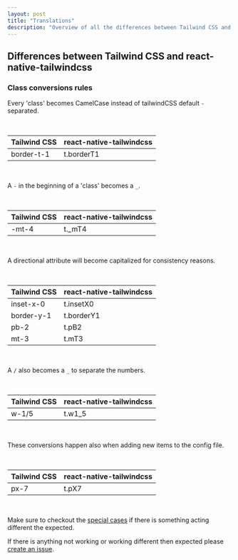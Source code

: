 ```yaml
---
layout: post
title: "Translations"
description: "Overview of all the differences between Tailwind CSS and react-native-tailwindcss."
---
```


## Differences between Tailwind CSS and react-native-tailwindcss

### Class conversions rules

Every 'class' becomes CamelCase instead of tailwindCSS default `-` separated. 

<br>

<div class="mt-0 border-t border-b border-gray-300 overflow-hidden relative">
<div class="lg:max-h-sm overflow-y-auto scrollbar-w-2 scrollbar-track-gray-lighter scrollbar-thumb-rounded scrollbar-thumb-gray scrolling-touch">
<table class="w-full text-left table-collapse mb-0">
    <thead>
    <tr>
    <th class="text-sm font-semibold text-gray-700 p-2 bg-gray-100">Tailwind CSS</th>
    <th class="text-sm font-semibold text-gray-700 p-2 bg-gray-100">react-native-tailwindcss</th>
    </tr>
    </thead>
    <tbody class="align-baseline">
        <tr>
        <td class="p-2 border-t border-gray-300 font-mono text-xs text-purple-700 whitespace-no-wrap">border-t-1</td>
        <td class="p-2 border-t border-gray-300 font-mono text-xs text-blue-700 whitespace-pre"><span class="rnt-object">t</span>.borderT1</td>
        </tr>
    </tbody>
</table>
</div>
</div>

<br>

A `-` in the beginning of a 'class' becomes a `_`. 

<br>

<div class="mt-0 border-t border-b border-gray-300 overflow-hidden relative">
<div class="lg:max-h-sm overflow-y-auto scrollbar-w-2 scrollbar-track-gray-lighter scrollbar-thumb-rounded scrollbar-thumb-gray scrolling-touch">
<table class="w-full text-left table-collapse mb-0">
    <thead>
    <tr>
    <th class="text-sm font-semibold text-gray-700 p-2 bg-gray-100">Tailwind CSS</th>
    <th class="text-sm font-semibold text-gray-700 p-2 bg-gray-100">react-native-tailwindcss</th>
    </tr>
    </thead>
    <tbody class="align-baseline">
        <tr>
        <td class="p-2 border-t border-gray-300 font-mono text-xs text-purple-700 whitespace-no-wrap">-mt-4</td>
        <td class="p-2 border-t border-gray-300 font-mono text-xs text-blue-700 whitespace-pre"><span class="rnt-object">t</span>._mT4</td>
        </tr>
    </tbody>
</table>
</div>
</div>

<br>

A directional attribute will become capitalized for consistency reasons. 

<br>

<div class="mt-0 border-t border-b border-gray-300 overflow-hidden relative">
<div class="lg:max-h-sm overflow-y-auto scrollbar-w-2 scrollbar-track-gray-lighter scrollbar-thumb-rounded scrollbar-thumb-gray scrolling-touch">
<table class="w-full text-left table-collapse mb-0">
    <thead>
    <tr>
    <th class="text-sm font-semibold text-gray-700 p-2 bg-gray-100">Tailwind CSS</th>
    <th class="text-sm font-semibold text-gray-700 p-2 bg-gray-100">react-native-tailwindcss</th>
    </tr>
    </thead>
    <tbody class="align-baseline">
        <tr>
        <td class="p-2 border-t border-gray-300 font-mono text-xs text-purple-700 whitespace-no-wrap">inset-x-0</td>
        <td class="p-2 border-t border-gray-300 font-mono text-xs text-blue-700 whitespace-pre"><span class="rnt-object">t</span>.insetX0</td>
        </tr>
        <tr>
        <td class="p-2 border-t border-gray-300 font-mono text-xs text-purple-700 whitespace-no-wrap">border-y-1</td>
        <td class="p-2 border-t border-gray-300 font-mono text-xs text-blue-700 whitespace-pre"><span class="rnt-object">t</span>.borderY1</td>
        </tr>
        <tr>
        <td class="p-2 border-t border-gray-300 font-mono text-xs text-purple-700 whitespace-no-wrap">pb-2</td>
        <td class="p-2 border-t border-gray-300 font-mono text-xs text-blue-700 whitespace-pre"><span class="rnt-object">t</span>.pB2</td>
        </tr>
        <tr>
        <td class="p-2 border-t border-gray-300 font-mono text-xs text-purple-700 whitespace-no-wrap">mt-3</td>
        <td class="p-2 border-t border-gray-300 font-mono text-xs text-blue-700 whitespace-pre"><span class="rnt-object">t</span>.mT3</td>
        </tr>
    </tbody>
</table>
</div>
</div>

<br>

A `/` also becomes a `_` to separate the numbers. 

<br>

<div class="mt-0 border-t border-b border-gray-300 overflow-hidden relative">
<div class="lg:max-h-sm overflow-y-auto scrollbar-w-2 scrollbar-track-gray-lighter scrollbar-thumb-rounded scrollbar-thumb-gray scrolling-touch">
<table class="w-full text-left table-collapse mb-0">
    <thead>
    <tr>
    <th class="text-sm font-semibold text-gray-700 p-2 bg-gray-100">Tailwind CSS</th>
    <th class="text-sm font-semibold text-gray-700 p-2 bg-gray-100">react-native-tailwindcss</th>
    </tr>
    </thead>
    <tbody class="align-baseline">
        <tr>
        <td class="p-2 border-t border-gray-300 font-mono text-xs text-purple-700 whitespace-no-wrap">w-1/5</td>
        <td class="p-2 border-t border-gray-300 font-mono text-xs text-blue-700 whitespace-pre"><span class="rnt-object">t</span>.w1_5</td>
        </tr>
    </tbody>
</table>
</div>
</div>

<br>

These conversions happen also when adding new items to the config file. 

<br>

<div class="mt-0 border-t border-b border-gray-300 overflow-hidden relative">
<div class="lg:max-h-sm overflow-y-auto scrollbar-w-2 scrollbar-track-gray-lighter scrollbar-thumb-rounded scrollbar-thumb-gray scrolling-touch">
<table class="w-full text-left table-collapse mb-0">
    <thead>
    <tr>
    <th class="text-sm font-semibold text-gray-700 p-2 bg-gray-100">Tailwind CSS</th>
    <th class="text-sm font-semibold text-gray-700 p-2 bg-gray-100">react-native-tailwindcss</th>
    </tr>
    </thead>
    <tbody class="align-baseline">
        <tr>
        <td class="p-2 border-t border-gray-300 font-mono text-xs text-purple-700 whitespace-no-wrap">px-7</td>
        <td class="p-2 border-t border-gray-300 font-mono text-xs text-blue-700 whitespace-pre"><span class="rnt-object">t</span>.pX7</td>
        </tr>
    </tbody>
</table>
</div>
</div>

<br>

Make sure to checkout the [special cases](https://tvke.github.io/react-native-tailwindcss/special-cases) if there is something acting different the expected.

If there is anything not working or working different then expected please [create an issue]('https://github.com/TVke/react-native-tailwindcss/issues').

